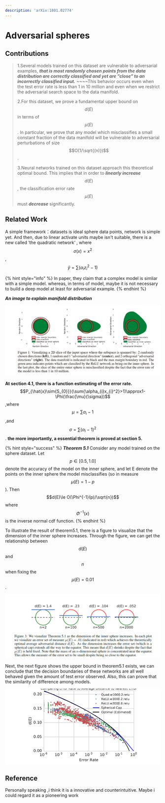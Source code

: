 ```yaml
---
description: 'arXiv:1801.02774'
---
```


# Adversarial spheres

## Contributions

> 1.Several models trained on this dataset are vulnerable to adversarial examples, _**that is most randomly chosen points from the data distribution are correctly classified and yet are "close" to an incorrectly classified input.**_ ~~~~This behavior occurs even when the test error rate is less than 1 in 10 million and even when we restrict the adversarial search space to the data manifold.
>
> 2.For this dataset, we prove a fundamental upper bound on  $$d(E)$$ in terms of $$\mu(E)$$. In particular, we prove that any model which misclassifies a small constant fraction of the data manifold will be vulnerable to adversarial perturbations of size $$O(1/\sqrt{(n)})$$ .
>
> 3.Neural networks trained on this dataset approach this theoretical optimal bound. This implies that in order to _**linearly increase**_ $$d(E)$$, the classification error rate $$\mu(E)$$  must _**decrease**_ significantly.

## Related Work

A simple framework：datasets is ideal sphere data points, network is simple yet.  And then, due to linear activate units maybe isn't suitable, there is a new called ‘the quadratic network‘ , where  $$\sigma(x)=x^2$$ ,$$\hat{y}=\sum(\alpha_{i}z_{i}^2-1)$$                                         

{% hint style="info" %}
In paper, they claim that a complex model is simliar with a simple model. whereas, in terms of model, maybe it is not necessary to build a deep model at least for adversarial example.
{% endhint %}

_**An image to explain manifold distribution**_

![](.gitbook/assets/sphere.png)

**At section 4.1, there is a function estimating of the error rate.**                            $$P_{\hat{x}\sim{S_{0}}}(\sum{\alpha_{i}x_{i}^2}>1)\approx1-\Phi(\frac{\mu}{\sigma})$$ ,where $$\mu=\sum{\alpha_{i}}-1$$,and $$\sigma=\sum(\alpha_{i}-1)^2$$ .                                        **the more importantly, a essential theorem is proved at section 5.**

{% hint style="success" %}
_**Theorem 5.1**_  Consider any model trained on the sphere dataset. Let $$p\in[0.5,1.0]$$ denote the accuracy of the model on the inner sphere, and let E denote the points on the inner sphere the model misclassifies \(so in measure $$\mu(E)=1-p $$ \). Then $$d(E)\le O(\Phi^{-1}(p)/\sqrt{n})$$ where $$\Phi^{-1}(x)$$ is the inverse normal cdf function.
{% endhint %}

To illustrate the result of theorem5.1, there is a figure to visualize that the dimension of the inner sphere increases. Through the figure, we can get the relationship between $$d(E)$$ and $$n$$ when fixing the $$\mu(E) = 0.01$$ .

![](.gitbook/assets/sphere2%20%281%29.png)

Next, the next figure shows the upper bound in theorem5.1 exists, we can conclude that the decision boundaries of these networks are all well behaved given the amount of test error observed. Also, this can prove that the similarity of difference among models.

![](.gitbook/assets/sphere3.png)

## Reference

Personally speaking ,i think it is a innovative and counterintuitive. Maybe i could regard it as a pioneering work

